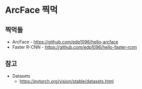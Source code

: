 # ArcFace 찍먹


## 찍먹들

* ArcFace - https://github.com/edp1096/hello-arcface
* Faster R-CNN - https://github.com/edp1096/hello-faster-rcnn


## 참고

* Datasets
    * https://pytorch.org/vision/stable/datasets.html
